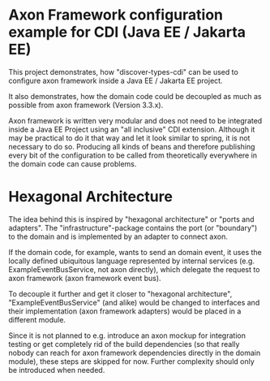 Axon Framework configuration example for CDI (Java EE / Jakarta EE)
==============

This project demonstrates, how "discover-types-cdi" can be used to configure axon framework
inside a Java EE / Jakarta EE project. 

It also demonstrates,
how the domain code could be decoupled as much as possible from axon framework (Version 3.3.x).

Axon framework is written very modular and does not need
to be integrated inside a Java EE Project using an "all inclusive" CDI extension.
Although it may be practical to do it that way and let it look similar to spring,
it is not necessary to do so.
Producing all kinds of beans and therefore publishing every bit of the configuration
to be called from theoretically everywhere in the domain code can cause problems.

# Hexagonal Architecture
The idea behind this is inspired by "hexagonal architecture" or "ports and adapters".
The "infrastructure"-package contains the port (or "boundary") to the domain and
is implemented by an adapter to connect axon. 

If the domain code, for example, wants to send an domain event, 
it uses the locally defined ubiquitous language represented by internal services (e.g. ExampleEventBusService, not axon directly), 
which delegate the request to axon framework (axon framework event bus).

To decouple it further and get it closer to "hexagonal architecture", 
"ExampleEventBusService" (and alike) would be changed to interfaces and their implementation
(axon framework adapters) would be placed in a different module. 

Since it is not planned to e.g. introduce an axon mockup for integration testing or get
completely rid of the build dependencies (so that really nobody can reach for axon framework dependencies directly in the domain module), these steps are skipped for now.
Further complexity should only be introduced when needed.
